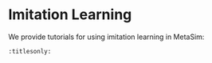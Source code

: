 # Imitation Learning

We provide tutorials for using imitation learning in MetaSim:

```{toctree}
:titlesonly:


```
